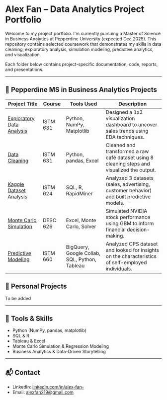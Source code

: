 # Alex Fan – Data Analytics Project Portfolio

Welcome to my project portfolio. I'm currently pursuing a Master of Science in Business Analytics at Pepperdine University (expected Dec 2025). This repository contains selected coursework that demonstrates my skills in data cleaning, exploratory analysis, simulation modeling, predictive analytics, and visualization.

Each folder below contains project-specific documentation, code, reports, and presentations.

---

## 📂 Pepperdine MS in Business Analytics Projects

| Project Title                            | Course        | Tools Used                        | Description                                                                 |
|------------------------------------------|---------------|------------------------------------|-----------------------------------------------------------------------------|
| [Exploratory Data Analysis](./ISTM631_Exploratory_Data_Analysis) | ISTM 631 | Python, NumPy, Matplotlib          | Designed a 1x3 visualization dashboard to uncover sales trends using EDA techniques. |
| [Data Cleaning](./ISTM631_Data_Cleaning) | ISTM 631 | Python, pandas, Excel             | Cleaned and transformed a raw café dataset using 8 cleaning steps and visualized the output. |
| [Kaggle Dataset Analysis](./ISTM624_Kaggle_Dataset_Project) | ISTM 624 | SQL, R, RapidMiner                | Analyzed 3 datasets (sales, advertising, customer behavior) and built predictive models. |
| [Monte Carlo Simulation](./DESC626_Monte_Carlo_Simulation) | DESC 626 | Excel, Monte Carlo, Solver        | Simulated NVIDIA stock performance using GBM to inform financial decision-making. |
| [Predictive Modeling](./ISTM660_Predictive_Modeling) | ISTM 660 | BigQuery, Google Collab, SQL, Python, Tableau        | Analyzed CPS dataset and looked for insights on the characteristics of self-employed individuals. |

## 📂 Personal Projects

To be added

---

## 🧰 Tools & Skills

- Python (NumPy, pandas, matplotlib)
- SQL & R
- Tableau & Excel
- Monte Carlo Simulation & Regression Modeling
- Business Analytics & Data-Driven Storytelling

---

## 📬 Contact

- LinkedIn: [linkedin.com/in/alex-fan-](https://www.linkedin.com/in/alex-fan-/)
- Email: alexfan219@gmail.com
